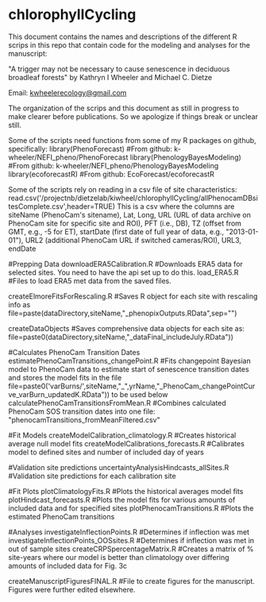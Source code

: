 # chlorophyllCycling
This document contains the names and descriptions of the different R scrips in this repo that contain code for the modeling and analyses for the manuscript:

"A trigger may not be necessary to cause senescence in deciduous broadleaf forests" by Kathryn I Wheeler and Michael C. Dietze

Email: kwheelerecology@gmail.com

The organization of the scrips and this document as still in progress to make clearer before publications. So we apologize if things break or unclear still. 

Some of the scripts need functions from some of my R packages on github, specifically: 
library(PhenoForecast) #From github: k-wheeler/NEFI_pheno/PhenoForecast
library(PhenologyBayesModeling) #From github: k-wheeler/NEFI_pheno/PhenologyBayesModeling 
library(ecoforecastR) #From github: EcoForecast/ecoforecastR

Some of the scripts rely on reading in a csv file of site characteristics: read.csv('/projectnb/dietzelab/kiwheel/chlorophyllCycling/allPhenocamDBsitesComplete.csv',header=TRUE)
This is a csv where the columns are siteName (PhenoCam's sitename), Lat, Long, URL (URL of data archive on PhenoCam site for specific site and ROI), PFT (i.e., DB), TZ (offset from GMT, e.g., -5 for ET), startDate (first date of full year of data, e.g., "2013-01-01"), URL2 (additional PhenoCam URL if switched cameras/ROI), URL3, endDate

#Prepping Data
downloadERA5Calibration.R #Downloads ERA5 data for selected sites. You need to have the api set up to do this. 
load_ERA5.R #Files to load ERA5 met data from the saved files. 

createElmoreFitsForRescaling.R #Saves R object for each site with rescaling info as file=paste(dataDirectory,siteName,"_phenopixOutputs.RData",sep="")

createDataObjects #Saves comprehensive data objects for each site as: file=paste0(dataDirectory,siteName,"_dataFinal_includeJuly.RData"))


#Calculates PhenoCam Transition Dates
estimatePhenoCamTransitions_changePoint.R #Fits changepoint Bayesian model to PhenoCam data to estimate start of senescence transition dates and stores the model fits in the file file=paste0('varBurns/',siteName,"_",yrName,"_PhenoCam_changePointCurve_varBurn_updatedK.RData")) to be used below 
calculatePhenoCamTransitionsFromMean.R #Combines calculated PhenoCam SOS transition dates into one file: "phenocamTransitions_fromMeanFiltered.csv"

#Fit Models
createModelCalibration_climatology.R #Creates historical average null model fits 
createModelCalibrations_forecasts.R #Calibrates model to defined sites and number of included day of years

#Validation site predictions
uncertaintyAnalysisHindcasts_allSites.R #Validation site predictions for each calibration site 

#Fit Plots
plotClimatologyFits.R #Plots the historical averages model fits
plotHindcast_forecasts.R #Plots the model fits for various amounts of included data and for specified sites 
plotPhenocamTransitions.R #Plots the estimated PhenoCam transitions 

#Analyses
investigateInflectionPoints.R #Determines if inflection was met
investigateInflectionPoints_OOSsites.R #Determines if inflection was met in out of sample sites 
createCRPSpercentageMatrix.R #Creates a matrix of % site-years where our model is better than climatology over differing amounts of included data for Fig. 3c

createManuscriptFiguresFINAL.R #File to create figures for the manuscript. Figures were further edited elsewhere. 


